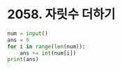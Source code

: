 # 2058. 자릿수 더하기
```python
num = input()
ans = 0
for i in range(len(num)):
    ans += int(num[i])
print(ans)
```